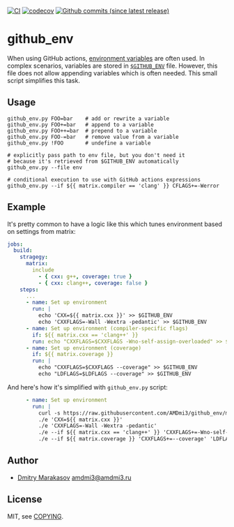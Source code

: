 [![CI](https://github.com/AMDmi3/github_env/actions/workflows/ci.yml/badge.svg)](https://github.com/AMDmi3/github_env/actions/workflows/ci.yml)
[![codecov](https://codecov.io/gh/AMDmi3/github_env/branch/master/graph/badge.svg?token=87aZsxlja2)](https://codecov.io/gh/AMDmi3/github_env)
[![Github commits (since latest release)](https://img.shields.io/github/commits-since/AMDmi3/github_env/latest.svg)](https://github.com/AMDmi3/github_env)

# github_env

When using GitHub actions, [environment
variables](https://docs.github.com/en/actions/learn-github-actions/environment-variables)
are often used. In complex scenarios, variables are stored in
[`$GITHUB_ENV`](https://docs.github.com/en/actions/using-workflows/workflow-commands-for-github-actions#setting-an-environment-variable)
file. However, this file does not allow appending variables which
is often needed. This small script simplifies this task.

## Usage

```shell
github_env.py FOO=bar    # add or rewrite a variable 
github_env.py FOO+=bar   # append to a variable
github_env.py FOO++=bar  # prepend to a variable
github_env.py FOO-=bar   # remove value from a variable
github_env.py !FOO       # undefine a variable

# explicitly pass path to env file, but you don't need it
# because it's retrieved from $GITHUB_ENV automatically
github_env.py --file env

# conditional execution to use with GitHub actions expressions
github_env.py --if ${{ matrix.compiler == 'clang' }} CFLAGS+=-Werror
```

## Example

It's pretty common to have a logic like this which tunes environment
based on settings from matrix:

```yaml
jobs:
  build:
    stragegy:
      matrix:
        include
          - { cxx: g++, coverage: true }
          - { cxx: clang++, coverage: false }
    steps:
      ...
      - name: Set up environment
        run: |
          echo 'CXX=${{ matrix.cxx }}' >> $GITHUB_ENV
          echo 'CXXFLAGS=-Wall -Wextra -pedantic' >> $GITHUB_ENV
      - name: Set up environment (compiler-specific flags)
        if: ${{ matrix.cxx == 'clang++' }}
        run: echo "CXXFLAGS=$CXXFLAGS -Wno-self-assign-overloaded" >> $GITHUB_ENV
      - name: Set up environment (coverage)
        if: ${{ matrix.coverage }}
        run: |
          echo "CXXFLAGS=$CXXFLAGS --coverage" >> $GITHUB_ENV
          echo "LDFLAGS=$LDFLAGS --coverage" >> $GITHUB_ENV
```

And here's how it's simplified with `github_env.py` script:

```yaml
      - name: Set up environment
        run: |
          curl -s https://raw.githubusercontent.com/AMDmi3/github_env/master/github_env.py > e; chmod 755 e
          ./e 'CXX=${{ matrix.cxx }}'
          ./e 'CXXFLAGS=-Wall -Wextra -pedantic'
          ./e --if ${{ matrix.cxx == 'clang++' }} 'CXXFLAGS+=-Wno-self-assign-overloaded'
          ./e --if ${{ matrix.coverage }} 'CXXFLAGS+=--coverage' 'LDFLAGS+=--coverage'
```

## Author

- [Dmitry Marakasov](https://github.com/AMDmi3) <amdmi3@amdmi3.ru>

## License

MIT, see [COPYING](COPYING).

